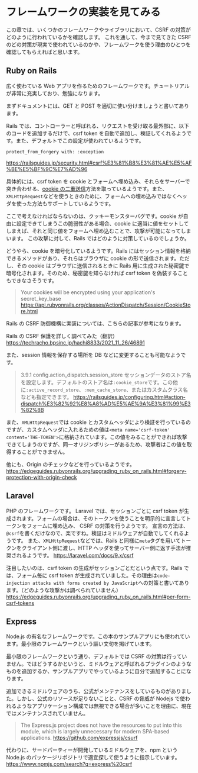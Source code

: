 # フレームワークの実装を見てみる

この章では、いくつかのフレームワークやライブラリにおいて、CSRF の対策がどのように行われているかを確認します。
これを通して、今まで見てきた CSRF のどの対策が現実で使われているのかや、フレームワークを使う理由のひとつを確認してもらえればと思います。

## Ruby on Rails

広く使わている Web アプリを作るためのフレームワークです。チュートリアルが非常に充実しており、勉強になります。

まずドキュメントには、GET と POST を適切に使い分けましょうと書いてあります。

Rails では、コントローラーと呼ばれる、リクエストを受け取る最外部に、以下のコードを追加するだけで、csrf token を自動で追加し、検証してくれるようです。また、デフォルトでこの設定が使われているようです。

```
protect_from_forgery with: :exception
```

https://railsguides.jp/security.html#csrf%E3%81%B8%E3%81%AE%E5%AF%BE%E5%BF%9C%E7%AD%96

具体的には、csrf token を cookie とフォームへ埋め込み、それらをサーバーで突き合わせる、[cookie の二重送信](/guard-csrf-using-token-part2)方法を取っているようです。また、`XMLHttpRequest`などを使うときのために、フォームへの埋め込みではなくヘッダを使った方法もサポートしているようです。

ここで考えなければならないのは、クッキーモンスターバグです。cookie が自由に設定できてしまうこの脆弱性がある場合、cookie に適当に値をセットしてしまえば、それと同じ値をフォームへ埋め込むことで、攻撃が可能になってしまいます。
この攻撃に対して、Rails ではどのように対策しているのでしょうか。

どうやら、cookie を暗号化しているようです。Rails にはセッション情報を格納できるメソッドがあり、それらはブラウザに cookie の形で送信されます。ただし、その cookie はブラウザに送信されるときに Rails 用に生成された秘密鍵で暗号化されます。そのため、秘密鍵を知らなければ csrf token を偽装することもできなさそうです。

> Your cookies will be encrypted using your application's secret_key_base
> https://api.rubyonrails.org/classes/ActionDispatch/Session/CookieStore.html

Rails の CSRF 防御機構に実装については、こちらの記事が参考になります。

Rails の CSRF 保護を詳しく調べてみた（翻訳）
https://techracho.bpsinc.jp/hachi8833/2021_11_26/46891

また、session 情報を保存する場所を DB などに変更することも可能なようです。

> 3.9.1 config.action_dispatch.session_store
> セッションデータのストア名を設定します。デフォルトのストア名は`:cookie_store`です。この他に`:active_record_store`、`:mem_cache_store`、またはカスタムクラス名なども指定できます。
> https://railsguides.jp/configuring.html#action-dispatch%E3%82%92%E8%A8%AD%E5%AE%9A%E3%81%99%E3%82%8B

また、`XMLHttpRequest`では cookie とカスタムヘッダにより検証を行っているのですが、カスタムヘッダに入れるための値は`<meta name='csrf-token' content='THE-TOKEN'>`に格納されています。この値をみることができれば攻撃できてしまうのですが、同一オリジンポリシーがあるため、攻撃者はこの値を取得することができません。

他にも、Origin のチェックなどを行っているようです。
https://edgeguides.rubyonrails.org/upgrading_ruby_on_rails.html#forgery-protection-with-origin-check

## Laravel

PHP のフレームワークです。
Laravel では、セッションごとに csrf token が生成されます。フォームの場合は、そのトークンを使うことを明示的に宣言してトークンをフォームに埋め込み、 CSRF の対策を行うようです。
宣言の方法は、`@csrf`を書くだけなので、楽ですね。検証はミドルウェアが自動でしてくれるようです。
また、`XMLHttpRequest`などでは、Rails と同様に`meta`タグを用いてトークンをクライアント側に渡し、HTTP ヘッダを使ってサーバー側に返す手法が推奨されるようです。
https://laravel.com/docs/9.x/csrf

注目したいのは、csrf token の生成がセッションごとだという点です。Rails では、フォーム毎に csrf token が生成されていました。その理由は`code-injection attacks with forms created by JavaScript`への対策と書いてあります。（どのような攻撃かは調べられていません）
https://edgeguides.rubyonrails.org/upgrading_ruby_on_rails.html#per-form-csrf-tokens

## Express

Node.js の有名なフレームワークです。この本のサンプルアプリにも使われています。最小限のフレームワークという謳い文句を掲げています。

最小限のフレームワークという通り、デフォルトでは CSRF の対策は行っていません。ではどうするかというと、ミドルウェアと呼ばれるプラグインのようなものを追加するか、サンプルアプリでやっているように自分で追加することになります。

追加できるミドルウェアのうち、公式がメンテナンスをしているものがありました。しかし、公式のリソースが足りないことと、CSRF の脅威が Nodejs で使われるようなアプリケーション構成では無視できる場合が多いことを理由に、現在ではメンテナンスされていません。

> The Express.js project does not have the resources to put into this module, which is largely unnecessary for modern SPA-based applications.
> https://github.com/expressjs/csurf

代わりに、サードパーティーが開発しているミドルウェアを、npm という Node.js のパッケージリポジトリで適宜探して使うように指示しています。
https://www.npmjs.com/search?q=express%20csrf
